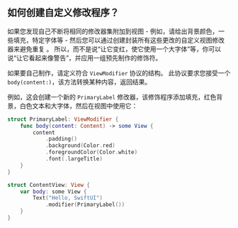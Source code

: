 如何创建自定义修改程序？
---

如果您发现自己不断将相同的修改器集附加到视图 - 例如，请给出背景颜色，一些填充，特定字体等 - 然后您可以通过创建封装所有这些更改的自定义视图修改器来避免重复 。 所以，而不是说“让它变红，使它使用一个大字体”等，你可以说“让它看起来像警告”，并应用一组预先制作的修饰符。

如果要自己制作，请定义符合 `ViewModifier` 协议的结构。 此协议要求您接受一个 `body(content:)`，该方法转换某种内容，返回结果。

例如，这会创建一个新的 `PrimaryLabel` 修改器，该修饰程序添加填充，红色背景，白色文本和大字体，然后在视图中使用它：

```swift
struct PrimaryLabel: ViewModifier {
    func body(content: Content) -> some View {
        content
            .padding()
            .background(Color.red)
            .foregroundColor(Color.white)
            .font(.largeTitle)
    }
}

struct ContentView: View {
    var body: some View {
        Text("Hello, SwiftUI")
            .modifier(PrimaryLabel())
    }
}
```